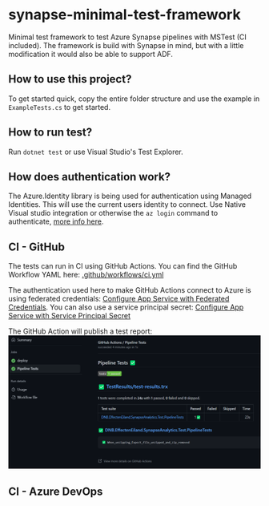 # synapse-minimal-test-framework

Minimal test framework to test Azure Synapse pipelines with MSTest (CI included).
The framework is build with Synapse in mind, but with a little modification it would also be able to support ADF.

## How to use this project?

To get started quick, copy the entire folder structure and use the example in `ExampleTests.cs` to get started.

## How to run test?

Run `dotnet test` or use  Visual Studio's Test Explorer.

## How does authentication work?

The Azure.Identity library is being used for authentication using Managed Identities. This will use the current users identity to connect. Use Native Visual studio integration or otherwise the `az login` command to authenticate, [more info here](https://learn.microsoft.com/en-us/dotnet/api/overview/azure/identity-readme?view=azure-dotnet).

## CI - GitHub

The tests can run in CI using GitHub Actions. You can find the GitHub Workflow YAML here: [.github/workflows/ci.yml](.github/workflows/ci.yml)

The authentication used here to make GitHub Actions connect to Azure is using federated credentials:
[Configure App Service with Federated Credentials](https://learn.microsoft.com/en-us/azure/developer/github/connect-from-azure?tabs=azure-portal%2Cwindows#add-federated-credentials-preview). You can also use a service principal secret: [Configure App Service with Service Principal Secret](https://learn.microsoft.com/en-us/azure/developer/github/connect-from-azure?tabs=azure-portal%2Cwindows#use-the-azure-login-action-with-a-service-principal-secret)

The GitHub Action will publish a test report: ![GitHub Test Report](docs/github-test-report.png)

## CI - Azure DevOps

